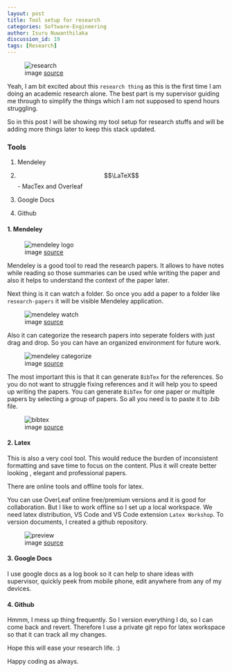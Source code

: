 ```yaml
---
layout: post
title: Tool setup for research
categories: Software-Engineering
author: Isuru Nuwanthilaka
discussion_id: 19
tags: [Research]
---
```


<figure>
  <img src="{{ site.url }}/assets/img/research.jpeg" alt="research" class="fig-img"/>
  <figcaption>image <a href="">source</a></figcaption>
</figure>

Yeah, I am bit excited about this `research thing` as this is the first time I am doing an academic research alone. The best part is my supervisor guiding me through to simplify the things which I am not supposed to spend hours struggling.

So in this post I will be showing my tool setup for research stuffs and will be adding more things later to keep this stack updated.

### Tools

1. Mendeley

2. $$\LaTeX$$ - MacTex and Overleaf

3. Google Docs

4. Github

#### 1. Mendeley

<figure>
  <img src="{{ site.url }}/assets/img/mendeley-1.png" alt="mendeley logo" class="fig-img"/>
  <figcaption>image <a href="">source</a></figcaption>
</figure>

Mendeley is a good tool to read the research papers. It allows to have notes while reading so those summaries can be used whle writing the paper and also it helps to understand the context of the paper later.

Next thing is it can watch a folder. So once you add a paper to a folder like `research-papers` it will be visible Mendeley application.

<figure>
  <img src="{{ site.url }}/assets/img/mendeley-2.png" alt="mendeley watch" class="fig-img"/>
  <figcaption>image <a href="">source</a></figcaption>
</figure>

Also it can categorize the research papers into seperate folders with just drag and drop. So you can have an organized environment for future work.

<figure>
  <img src="{{ site.url }}/assets/img/mendeley-3.png" alt="mendeley categorize" class="fig-img"/>
  <figcaption>image <a href="">source</a></figcaption>
</figure>

The most important this is that it can generate `BibTex` for the references. So you do not want to struggle fixing references and it will help you to speed up writing the papers. You can generate `BibTex` for one paper or multiple papers by selecting a group of papers. So all you need is to paste it to .bib file.

<figure>
  <img src="{{ site.url }}/assets/img/mendeley-4.png" alt="bibtex" class="fig-img"/>
  <figcaption>image <a href="">source</a></figcaption>
</figure>

#### 2. Latex

This is also a very cool tool. This would reduce the burden of inconsistent formatting and save time to focus on the content. Plus it will create better looking , elegant and professional papers.

There are online tools and offline tools for latex.

You can use OverLeaf online free/premium versions and it is good for collaboration. But I like to work offline so I set up a local workspace. We need latex distribution, VS Code and VS Code extension `Latex Workshop`. To version documents, I created a github repository.

<figure>
  <img src="{{ site.url }}/assets/img/mendeley-5.png" alt="preview" class="fig-img"/>
  <figcaption>image <a href="">source</a></figcaption>
</figure>

#### 3. Google Docs

I use google docs as a log book so it can help to share ideas with supervisor, quickly peek from mobile phone, edit anywhere from any of my devices.

#### 4. Github

Hmmm, I mess up thing frequently. So I version everything I do, so I can come back and revert. Therefore I use a private git repo for latex workspace so that it can track all my changes.

Hope this will ease your research life. :)

Happy coding as always.
